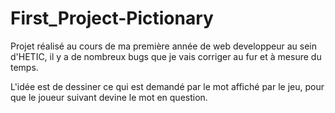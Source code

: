 # First_Project-Pictionary

Projet réalisé au cours de ma première année de web developpeur au sein d'HETIC, il y a de nombreux bugs que je vais corriger au fur et à mesure du temps.

L'idée est de dessiner ce qui est demandé par le mot affiché par le jeu, pour que le joueur suivant devine le mot en question.
